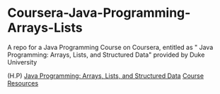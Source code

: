 # Coursera-Java-Programming-Arrays-Lists
A repo for a Java Programming Course on Coursera, entitled as " Java Programming: Arrays, Lists, and Structured Data" provided by Duke University


(H.P) [Java Programming: Arrays, Lists, and Structured Data](https://www.coursera.org/learn/java-programming-arrays-lists-data) 
[Course Resources](https://www.dukelearntoprogram.com/course3/index.php)  
